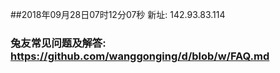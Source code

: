 ##2018年09月28日07时12分07秒 新址: 142.93.83.114
### 兔友常见问题及解答: https://github.com/wanggonging/d/blob/w/FAQ.md

